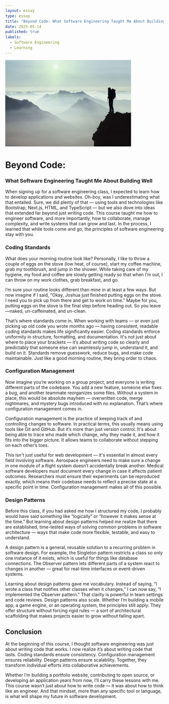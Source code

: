 ```yaml
---
layout: essay
type: essay
title: "Beyond Code: What Software Engineering Taught Me About Building Well"
date: 2025-05-14
published: true
labels:
  - Software Engineering
  - Learning
---
```

<img width="400px" class="rounded float-start pe-4" src="../img/mountain.png">

# Beyond Code: 

### What Software Engineering Taught Me About Building Well

When signing up for a software engineering class, I expected to learn how to develop applications and websites. Oh-boy, was I underestimating what that entailed. Sure, we did plenty of that — using tools and technologies like Bootstrap, Next.js, HTML, and TypeScript — but we also dove into ideas that extended far beyond just writing code. This course taught me how to engineer software, and more importantly, how to collaborate, manage complexity, and write systems that can grow and last. In the process, I learned that while tools come and go, the principles of software engineering stay with you.

### Coding Standards

What does your morning routine look like? Personally, I like to throw a couple of eggs on the stove (low heat, of course), start my coffee machine, grab my toothbrush, and jump in the shower. While taking care of my hygiene, my food and coffee are slowly getting ready so that when I’m out, I can throw on my work clothes, grab breakfast, and go.

I’m sure your routine looks different than mine in at least a few ways. But now imagine if I said, “Okay, Joshua just finished putting eggs on the stove. I need you to pick up from there and get to work on time.” Maybe for you, putting eggs on the stove is the final step before heading out. So you leave—naked, un-caffeinated, and un-clean.

That’s where standards come in. When working with teams — or even just picking up old code you wrote months ago — having consistent, readable coding standards makes life significantly easier. Coding standards enforce uniformity in structure, formatting, and documentation. It's not just about where to place your brackets — it’s about writing code so clearly and predictably that someone else can seamlessly jump in, understand it, and build on it. Standards remove guesswork, reduce bugs, and make code maintainable. Just like a good morning routine, they bring order to chaos.

### Configuration Management

Now imagine you’re working on a group project, and everyone is writing different parts of the codebase. You add a new feature, someone else fixes a bug, and another teammate reorganizes some files. Without a system in place, this would be absolute mayhem — overwritten code, merge nightmares, and mystery bugs introduced with no explanation. That’s where configuration management comes in.

Configuration management is the practice of keeping track of and controlling changes to software. In practical terms, this usually means using tools like Git and GitHub. But it’s more than just version control. It's about being able to trace who made which change, why they made it, and how it fits into the bigger picture. It allows teams to collaborate without stepping on each other’s toes.

This isn't just useful for web development — it's essential in almost every field involving software. Aerospace engineers need to make sure a change in one module of a flight system doesn’t accidentally break another. Medical software developers must document every change in case it affects patient outcomes. Researchers must ensure their experiments can be reproduced exactly, which means their codebase needs to reflect a precise state at a specific point in time. Configuration management makes all of this possible.

### Design Patterns

Before this class, if you had asked me how I structured my code, I probably would have said something like “logically” or “however it makes sense at the time.” But learning about design patterns helped me realize that there are established, time-tested ways of solving common problems in software architecture — ways that make code more flexible, testable, and easy to understand.

A design pattern is a general, reusable solution to a recurring problem in software design. For example, the Singleton pattern restricts a class so only one instance of it exists, which is useful for things like database connections. The Observer pattern lets different parts of a system react to changes in another — great for real-time interfaces or event-driven systems.

Learning about design patterns gave me vocabulary. Instead of saying, “I wrote a class that notifies other classes when it changes,” I can now say, “I implemented the Observer pattern.” That clarity is powerful in team settings and code reviews. Design patterns also scale. Whether I’m building a mobile app, a game engine, or an operating system, the principles still apply. They offer structure without forcing rigid rules — a sort of architectural scaffolding that makes projects easier to grow without falling apart.

## Conclusion

At the beginning of this course, I thought software engineering was just about writing code that works. I now realize it’s about writing code that lasts. Coding standards ensure consistency. Configuration management ensures reliability. Design patterns ensure scalability. Together, they transform individual efforts into collaborative achievements.

Whether I’m building a portfolio website, contributing to open source, or developing an application years from now, I’ll carry these lessons with me. This course wasn’t just about how to write code — it was about how to think like an engineer. And that mindset, more than any specific tool or language, is what will shape my future in software development.
